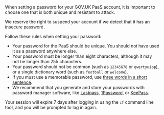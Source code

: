 When setting a password for your GOV.UK PaaS account, it is important to choose one that is both unique and resistant to attack. 

We reserve the right to suspend your account if we detect that it has an insecure password.

Follow these rules when setting your password:

* Your password for the PaaS should be unique. You should not have used it as a password anywhere else.
* Your password must be longer than eight characters, although it may not be longer than 255 characters.
* Your password should not be common (such as `12345678` or `qwertyuiop`), or a single dictionary word (such as `football` or `welcome`). 
* If you must use a memorable password, use [three words in a short sentence](https://www.cyberaware.gov.uk/passwords).
* We recommend that you generate and store your passwords with password manager software, like [Lastpass](https://www.lastpass.com), [1Password](https://1password.com), or [KeePass](http://keepass.info).

Your session will expire 7 days after logging in using the `cf` command line tool, and you will be prompted to log in again.